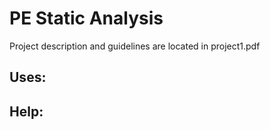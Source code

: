# PE Static Analysis

Project description and guidelines are located in project1.pdf

## Uses:
    
## Help:


